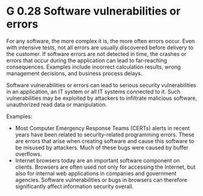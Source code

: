 G 0.28 Software vulnerabilities or errors
===========================================

For any software, the more complex it is, the more often errors occur. Even with intensive tests, not all errors are usually discovered before delivery to the customer. If software errors are not detected in time, the crashes or errors that occur during the application can lead to far-reaching consequences. Examples include incorrect calculation results, wrong management decisions, and business process delays.

Software vulnerabilities or errors can lead to serious security vulnerabilities in an application, an IT system or all IT systems connected to it. Such vulnerabilities may be exploited by attackers to infiltrate malicious software, unauthorized read data or manipulation.

Examples:

* Most Computer Emergency Response Teams (CERTs) alerts in recent years have been related to security-related programming errors. These are errors that arise when creating software and cause this software to be misused by attackers. Much of these bugs were caused by buffer overflows.
* Internet browsers today are an important software component on clients. Browsers are often used not only for accessing the Internet, but also for internal web applications in companies and government agencies. Software vulnerabilities or bugs in browsers can therefore significantly affect information security overall.